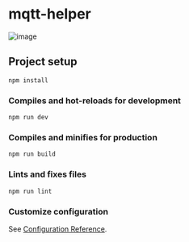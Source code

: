 # mqtt-helper

![image](https://user-images.githubusercontent.com/28975794/220072648-f46304f1-4b92-40b2-b951-135c4bf0a4e0.png)



## Project setup
```
npm install
```

### Compiles and hot-reloads for development
```
npm run dev
```

### Compiles and minifies for production
```
npm run build
```

### Lints and fixes files
```
npm run lint
```

### Customize configuration
See [Configuration Reference](https://cli.vuejs.org/config/).

